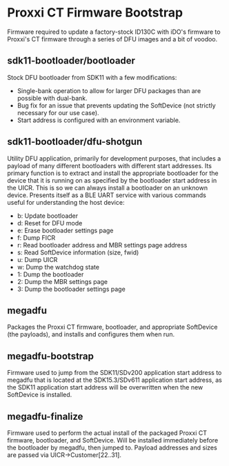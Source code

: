# Proxxi CT Firmware Bootstrap
Firmware required to update a factory-stock ID130C with iDO's firmware to Proxxi's CT firmware through a series of DFU images and a bit of voodoo.

## sdk11-bootloader/bootloader
Stock DFU bootloader from SDK11 with a few modifications:
* Single-bank operation to allow for larger DFU packages than are possible with dual-bank.
* Bug fix for an issue that prevents updating the SoftDevice (not strictly necessary for our use case).
* Start address is configured with an environment variable.

## sdk11-bootloader/dfu-shotgun
Utility DFU application, primarily for development purposes, that includes a payload of many different bootloaders with different start addresses. Its primary function is to extract and install the appropriate bootloader for the device that it is running on as specified by the bootloader start address in the UICR. This is so we can always install a bootloader on an unknown device.
Presents itself as a BLE UART service with various commands useful for understanding the host device:
* b: Update bootloader
* d: Reset for DFU mode
* e: Erase bootloader settings page
* f: Dump FICR
* r: Read bootloader address and MBR settings page address
* s: Read SoftDevice information (size, fwid)
* u: Dump UICR
* w: Dump the watchdog state
* 1: Dump the bootloader
* 2: Dump the MBR settings page
* 3: Dump the bootloader settings page

## megadfu
Packages the Proxxi CT firmware, bootloader, and appropriate SoftDevice (the payloads), and installs and configures them when run.

## megadfu-bootstrap
Firmware used to jump from the SDK11/SDv200 application start address to megadfu that is located at the SDK15.3/SDv611 application start address, as the SDK11 application start address will be overwritten when the new SoftDevice is installed.

## megadfu-finalize
Firmware used to perform the actual install of the packaged Proxxi CT firmware, bootloader, and SoftDevice. Will be installed immediately before the bootloader by megadfu, then jumped to. Payload addresses and sizes are passed via UICR->Customer[22..31].
